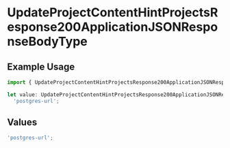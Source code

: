 # UpdateProjectContentHintProjectsResponse200ApplicationJSONResponseBodyType

## Example Usage

```typescript
import { UpdateProjectContentHintProjectsResponse200ApplicationJSONResponseBodyType } from '@vercel/client/models/operations';

let value: UpdateProjectContentHintProjectsResponse200ApplicationJSONResponseBodyType =
  'postgres-url';
```

## Values

```typescript
'postgres-url';
```
